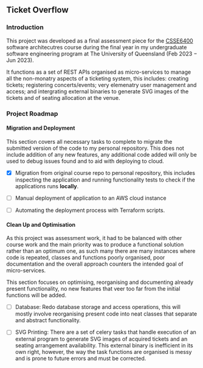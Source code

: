## Ticket Overflow

### Introduction

This project was developed as a final assessment piece for the [CSSE6400](https://github.com/CSSE6400) software
architecutres course during the final year in my undergraduate software engineering program at The University 
of Queensland (Feb 2023 $-$ Jun 2023).

It functions as a set of REST APIs organised as micro-services to manage all the non-monatry aspects of a
ticketing system, this includes: creating tickets; registering concerts/events; very elemenatry user
management and access; and intergrating external binaries to generate SVG images of the tickets
and of seating allocation at the venue.

### Project Roadmap

#### Migration and Deployment

This section covers all necessary tasks to complete to migrate the submitted version of the code to
my personal repository. This does not include addition of any new features, any additional code 
added will only be used to debug issues found and to aid with deploying to cloud.

- [x] Migration from original course repo to personal repository, this includes inspecting the application and running functionality tests to check if the applications runs **locally**.

- [ ] Manual deployment of application to an AWS cloud instance

- [ ] Automating the deployment process with Terraform scripts.

#### Clean Up and Optimisation

As this project was assessment work, it had to be balanced with other course work and the main priority was to produce a functional solution rather than an optimum one, as such many there are many instances where code is repeated, classes and functions poorly organised, poor documentation and the overall approach counters the intended goal of micro-services. 

This section focuses on optimising, reorganising and documenting already present functionality, no new features that veer too far from the initial functions will be added.

- [ ] Database: Redo database storage and access operations, this will mostly involve reorganising present code into neat classes that separate and abstract functionality.

- [ ] SVG Printing: There are a set of celery tasks that handle execution of an external program to generate SVG images of acquired tickets and an seating arrangement availability. This external binary is inefficient in its own right, however, the way the task functions are organised is messy and is prone to future errors and must be corrected.
